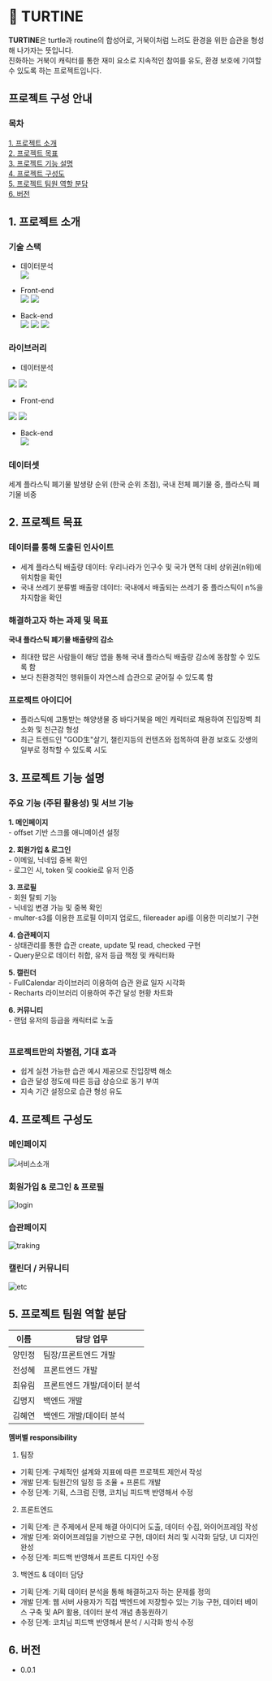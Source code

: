 # 🐢 TURTINE


  **TURTINE**은 turtle과 routine의 합성어로, 거북이처럼 느려도 환경을 위한 습관을 형성해 나가자는 뜻입니다.<br/>
  진화하는 거북이 캐릭터를 통한 재미 요소로 지속적인 참여를 유도, 환경 보호에 기여할 수 있도록 하는 프로젝트입니다.


## 프로젝트 구성 안내
### **목차**<br/>
[1. 프로젝트 소개](#1-프로젝트-소개)<br/>
[2. 프로젝트 목표](#2-프로젝트-목표)<br/>
[3. 프로젝트 기능 설명](#3-프로젝트-기능-설명)<br/>
[4. 프로젝트 구성도](#4-프로젝트-구성도)<br/>
[5. 프로젝트 팀원 역할 분담](#5-프로젝트-팀원-역할-분담)<br/>
[6. 버전](#6-버전)<br/>

## 1. 프로젝트 소개

### 기술 스택 <br/>
 - 데이터분석 <br/>
  <img src="https://img.shields.io/badge/Python-3776AB?style=flat-square&logo=Python&logoColor=white"/> <br/>
  
 - Front-end <br/>
   <img src="https://img.shields.io/badge/JavaScript-F7DF1E?style=flat-square&logo=javascript&logoColor=black"/>
   <img src="https://img.shields.io/badge/React-61DAFB?style=flat-square&logo=React&logoColor=black"/> <br/>

 - Back-end <br/>
   <img src="https://img.shields.io/badge/Node.js-339933?style=flat-square&logo=Node.js&logoColor=white"/>
   <img src="https://img.shields.io/badge/Express-000000?style=flat-square&logo=Express&logoColor=white"/>
   <img src="https://img.shields.io/badge/mysql-4479A1?style=flat-square&logo=mysql&logoColor=white"/> <br/>

### 라이브러리 <br/>
 - 데이터분석 <br/>
  <img src="https://img.shields.io/badge/pandas-150458?style=flat-square&logo=pandas&logoColor=white"/>
  <img src="https://img.shields.io/badge/matplotlib-0ABF53?style=flat-square&logo=multer&logoColor=white"/> <br/>

 - Front-end <br/>
  <img src="https://img.shields.io/badge/Bootstrap-7952B3?style=flat-square&logo=Bootstrap&logoColor=white"/>
  <img src="https://img.shields.io/badge/fullcalendar-7F2B7B?style=flat-square&logo=fullcalendar&logoColor=white"/> <br/>

 - Back-end <br/>
  <img src="https://img.shields.io/badge/multer-FF9E0F?style=flat-square&logo=multer&logoColor=white"/> <br/>
  
### 데이터셋
 세계 플라스틱 폐기물 발생량 순위 (한국 순위 초점), 국내 전체 폐기물 중, 플라스틱 폐기물 비중 <br/>



## 2. 프로젝트 목표

  ### 데이터를 통해 도출된 인사이트
  - 세계 플라스틱 배출량 데이터: 우리나라가 인구수 및 국가 면적 대비 상위권(n위)에 위치함을 확인
  - 국내 쓰레기 분류별 배출량 데이터: 국내에서 배출되는 쓰레기 중 플라스틱이 n%을 차지함을 확인

  ### 해결하고자 하는 과제 및 목표
  **국내 플라스틱 폐기물 배출량의 감소**<br/>
  - 최대한 많은 사람들이 해당 앱을 통해 국내 플라스틱 배출량 감소에 동참할 수 있도록 함
  - 보다 친환경적인 행위들이 자연스레 습관으로 굳어질 수 있도록 함

  ### 프로젝트 아이디어
  - 플라스틱에 고통받는 해양생물 중 바다거북을 메인 캐릭터로 채용하여 진입장벽 최소화 및 친근감 형성
  - 최근 트렌드인  "GOD生"살기, 챌린지등의 컨텐츠와 접목하여 환경 보호도 갓생의 일부로 정착할 수 있도록 시도



## 3. 프로젝트 기능 설명

  ### 주요 기능 (주된 활용성) 및 서브 기능
  **1. 메인페이지**<br/>
    - offset 기반 스크롤 애니메이션 설정

  **2. 회원가입 & 로그인**<br/>
    - 이메일, 닉네임 중복 확인<br/>
    - 로그인 시, token 및 cookie로 유저 인증

  **3. 프로필**<br/>
    - 회원 탈퇴 기능<br/>
    - 닉네임 변경 가능 및 중복 확인<br/>
    - multer-s3를 이용한 프로필 이미지 업로드, filereader api를 이용한 미리보기 구현

  **4. 습관페이지**<br/>
    - 상태관리를 통한 습관 create, update 및 read, checked 구현<br/>
    - Query문으로 데이터 취합, 유저 등급 책정 및 캐릭터화

  **5. 캘린더**<br/>
    - FullCalendar 라이브러리 이용하여 습관 완료 일자 시각화<br/>
    - Recharts 라이브러리 이용하여 주간 달성 현황 차트화

  **6. 커뮤니티**<br/>
    - 랜덤 유저의 등급을 캐릭터로 노출<br/><br/>

  
  ### 프로젝트만의 차별점, 기대 효과
  - 쉽게 실천 가능한 습관 예시 제공으로 진입장벽 해소<br/>
  - 습관 달성 정도에 따른 등급 상승으로 동기 부여<br/>
  - 지속 기간 설정으로 습관 형성 유도<br/>


## 4. 프로젝트 구성도
### 메인페이지
![서비스소개](/uploads/13688b812645cdd86d8f85e267386a0a/서비스소개.png)<br/>
### 회원가입 & 로그인 & 프로필
![login](/uploads/9198a4d834ac532964c96b301480a9aa/login.png)<br/>
### 습관페이지
![traking](/uploads/29735e5b9315364f427333a79f57e30a/traking.png)<br/>
### 캘린더 / 커뮤니티
![etc](/uploads/cc183557cf56009e1788ccfb7e47cae0/etc.png)<br/>


## 5. 프로젝트 팀원 역할 분담
| 이름 | 담당 업무 |
| ------ | ------ |
| 양민정 | 팀장/프론트엔드 개발 |
| 전성혜 | 프론트엔드 개발 |
| 최유림 | 프론트엔드 개발/데이터 분석 |
| 김명지 | 백엔드 개발 |
| 김혜연| 백엔드 개발/데이터 분석 |

**멤버별 responsibility**

1. 팀장 

- 기획 단계: 구체적인 설계와 지표에 따른 프로젝트 제안서 작성
- 개발 단계: 팀원간의 일정 등 조율 + 프론트 개발
- 수정 단계: 기획, 스크럼 진행, 코치님 피드백 반영해서 수정

2. 프론트엔드 

- 기획 단계: 큰 주제에서 문제 해결 아이디어 도출, 데이터 수집, 와이어프레임 작성
- 개발 단계: 와이어프레임을 기반으로 구현, 데이터 처리 및 시각화 담당, UI 디자인 완성
- 수정 단계: 피드백 반영해서 프론트 디자인 수정

 3. 백엔드 & 데이터 담당  

- 기획 단계: 기획 데이터 분석을 통해 해결하고자 하는 문제를 정의
- 개발 단계: 웹 서버 사용자가 직접 백엔드에 저장할수 있는 기능 구현, 데이터 베이스 구축 및 API 활용, 데이터 분석 개념 총동원하기
- 수정 단계: 코치님 피드백 반영해서 분석 / 시각화 방식 수정<br/>

## 6. 버전
  - 0.0.1


